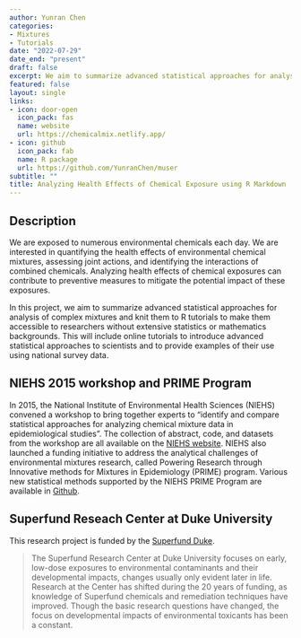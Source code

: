 ```yaml
---
author: Yunran Chen
categories:
- Mixtures
- Tutorials
date: "2022-07-29"
date_end: "present"
draft: false
excerpt: We aim to summarize advanced statistical approaches for analysis of complex mixtures and knit them to R tutorials to make them accessible to researchers without extensive statistics or mathematics backgrounds. This will include online tutorials to introduce advanced statistical approaches to scientists and to provide examples of their use using national survey data..
featured: false
layout: single
links:
- icon: door-open
  icon_pack: fas
  name: website
  url: https://chemicalmix.netlify.app/
- icon: github
  icon_pack: fab
  name: R package
  url: https://github.com/YunranChen/muser
subtitle: ""
title: Analyzing Health Effects of Chemical Exposure using R Markdown
---
```


## Description 

We are exposed to numerous environmental chemicals each day. We are interested in quantifying the health effects of environmental chemical mixtures, assessing joint actions, and identifying the interactions of combined chemicals. Analyzing health effects of chemical exposures can contribute to preventive measures to mitigate the potential impact of these exposures. 

In this project, we aim to summarize advanced statistical approaches for analysis of complex mixtures and knit them to R tutorials to make them accessible to researchers without extensive statistics or mathematics backgrounds. This will include online tutorials to introduce advanced statistical approaches to scientists and to provide examples of their use using national survey data. 

## NIEHS 2015 workshop and PRIME Program

In 2015, the National Institute of Environmental Health Sciences (NIEHS) convened a workshop to bring together experts to “identify and compare statistical approaches for analyzing chemical mixture data in epidemiological studies”. The collection of abstract, code, and datasets from the workshop are all available on the [NIEHS website](https://www.niehs.nih.gov/news/events/pastmtg/2015/statistical/index.cfm). NIEHS also launched a funding initiative to address the analytical challenges of environmental mixtures research, called Powering Research through Innovative methods for Mixtures in Epidemiology (PRIME) program. Various new statistical methods supported by the NIEHS PRIME Program are available in [Github](https://github.com/niehs-prime/). 

## Superfund Reseach Center at Duke University

This research project is funded by the [Superfund Duke](https://sites.nicholas.duke.edu/superfund/).

> The Superfund Research Center at Duke University focuses on early, low-dose exposures to environmental contaminants and their developmental impacts, changes usually only evident later in life. Research at the Center has shifted during the 20 years of funding, as knowledge of Superfund chemicals and remediation techniques have improved. Though the basic research questions have changed, the focus on developmental impacts of environmental toxicants has been a constant.
